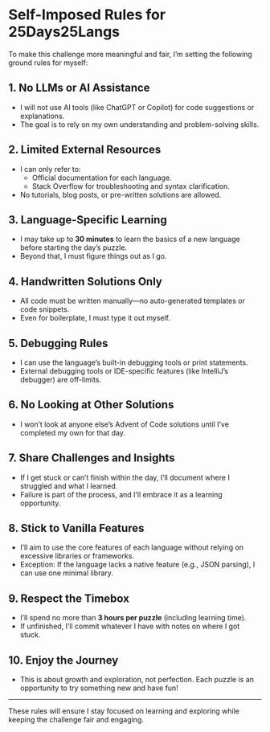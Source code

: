 # Self-Imposed Rules for 25Days25Langs  

To make this challenge more meaningful and fair, I’m setting the following ground rules for myself:  

## 1. No LLMs or AI Assistance  
- I will not use AI tools (like ChatGPT or Copilot) for code suggestions or explanations.  
- The goal is to rely on my own understanding and problem-solving skills.  

## 2. Limited External Resources  
- I can only refer to:  
  - Official documentation for each language.  
  - Stack Overflow for troubleshooting and syntax clarification.  
- No tutorials, blog posts, or pre-written solutions are allowed.  

## 3. Language-Specific Learning  
- I may take up to **30 minutes** to learn the basics of a new language before starting the day’s puzzle.  
- Beyond that, I must figure things out as I go.  

## 4. Handwritten Solutions Only  
- All code must be written manually—no auto-generated templates or code snippets.  
- Even for boilerplate, I must type it out myself.  

## 5. Debugging Rules  
- I can use the language’s built-in debugging tools or print statements.  
- External debugging tools or IDE-specific features (like IntelliJ’s debugger) are off-limits.  

## 6. No Looking at Other Solutions  
- I won’t look at anyone else’s Advent of Code solutions until I’ve completed my own for that day.  

## 7. Share Challenges and Insights  
- If I get stuck or can’t finish within the day, I’ll document where I struggled and what I learned.  
- Failure is part of the process, and I’ll embrace it as a learning opportunity.  

## 8. Stick to Vanilla Features  
- I’ll aim to use the core features of each language without relying on excessive libraries or frameworks.  
- Exception: If the language lacks a native feature (e.g., JSON parsing), I can use one minimal library.  

## 9. Respect the Timebox  
- I’ll spend no more than **3 hours per puzzle** (including learning time).  
- If unfinished, I’ll commit whatever I have with notes on where I got stuck.  

## 10. Enjoy the Journey  
- This is about growth and exploration, not perfection. Each puzzle is an opportunity to try something new and have fun!  

---

These rules will ensure I stay focused on learning and exploring while keeping the challenge fair and engaging.
